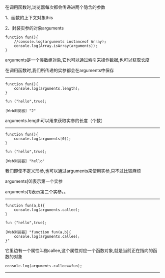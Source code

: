 在调用函数时,浏览器每次都会传递进两个隐含的参数

1、函数的上下文对象this

2、封装实参的对象arguments

```
function fun(){
	//console.log(arguments instanceof Array);
	console.log(Array.isArray(arguments));
}
```

arguments是一个类数组对象,它也可以通过索引来操作数据,也可以获取长度

在调用函数时,我们所传递的实参都会在arguments中保存

---



```
function fun(){
	console.log(arguments.length);
}

fun ("hello",true);

[Web浏览器] "2"
```

arguments.length可以用来获取实参的长度（个数）

----



```
function fun(){
	console.log(arguments[0]);
}

fun ("hello",true);

[Web浏览器] "hello"
```

我们即使不定义形参,也可以通过arguments来使用实参,只不过比较麻烦

arguments[0]表示第一个实参

arguments[1]表示第二个实参。。

-----



```
function fun(a,b){
	console.log(arguments.callee);
}

fun ("hello",true);

[Web浏览器] "function fun(a,b){
	console.log(arguments.callee);
}"
```

它里边有一个属性叫做callee,这个属性对应一个函数对象,就是当前正在指向的函数的对象

```
console.log(arguments.callee==fun);
```



------



